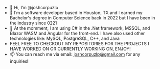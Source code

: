 - 👋 Hi, I’m @joshcorpuzlp
- 👀 I’m a software developer based in Houston, TX and I earned my Bachelor's degree in Computer Science back in 2022 but I have been in the industry since 0221
- 🌱 At the momment, I am using C# in the .Net framework, MSSQL, and Blazor WASM and Angular for the front-end. I have also used other technologies like: MySQL, PostgreSQL, C++, and Java
- FEEL FREE TO CHECKOUT MY REPOSITORIES FOR THE PROJECTS I HAVE WORKED ON OR CURRENTLY WORKING ON, ENJOY!
- 📫 You can reach me via email: joshcorpuzlp@gmail.com for any inquiries!
